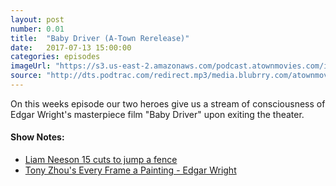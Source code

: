 ```yaml
---
layout: post
number: 0.01
title:  "Baby Driver (A-Town Rerelease)"
date:   2017-07-13 15:00:00
categories: episodes
imageUrl: "https://s3.us-east-2.amazonaws.com/podcast.atownmovies.com/images/at-fm_002-baby-driver.jpg"
source: "http://dts.podtrac.com/redirect.mp3/media.blubrry.com/atownmovies/s3.us-east-2.amazonaws.com/podcast.atownmovies.com/audio/A-Town_002-BabyDriver_64bit.mp3"
---
```


On this weeks episode our two heroes give us a stream of consciousness of Edgar Wright's masterpiece film "Baby Driver" upon exiting the theater.

#### Show Notes:
- [Liam Neeson 15 cuts to jump a fence](http://imgur.com/irg55aK)
- [Tony Zhou's Every Frame a Painting - Edgar Wright](https://www.youtube.com/watch?v=3FOzD4Sfgag)